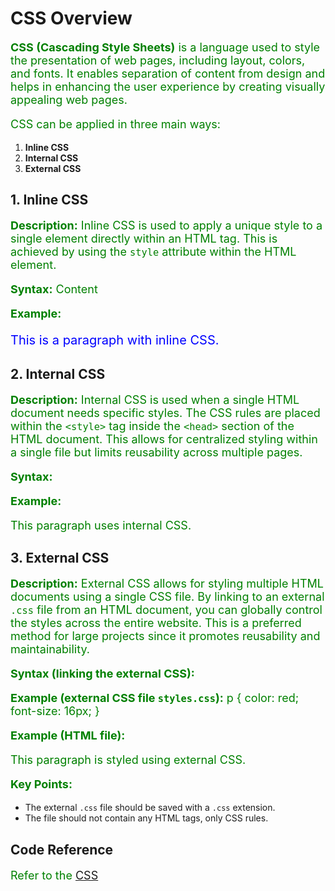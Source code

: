 # CSS Overview

**CSS (Cascading Style Sheets)** is a language used to style the presentation of web pages, including layout, colors, and fonts. It enables separation of content from design and helps in enhancing the user experience by creating visually appealing web pages.

CSS can be applied in three main ways:
1. **Inline CSS**
2. **Internal CSS**
3. **External CSS**

## 1. Inline CSS

**Description:**
Inline CSS is used to apply a unique style to a single element directly within an HTML tag. This is achieved by using the `style` attribute within the HTML element.

**Syntax:**
    <tagname style="property: value;">Content</tagname>

**Example:**
    <p style="color: blue; font-size: 20px;">This is a paragraph with inline CSS.</p>

## 2. Internal CSS

**Description:**
Internal CSS is used when a single HTML document needs specific styles. The CSS rules are placed within the `<style>` tag inside the `<head>` section of the HTML document. This allows for centralized styling within a single file but limits reusability across multiple pages.

**Syntax:**
    <head>
      <style>
        selector {
          property: value;
        }
      </style>
    </head>

**Example:**
    <head>
      <style>
        p {
          color: green;
          font-size: 18px;
        }
      </style>
    </head>
    <body>
      <p>This paragraph uses internal CSS.</p>
    </body>

## 3. External CSS

**Description:**
External CSS allows for styling multiple HTML documents using a single CSS file. By linking to an external `.css` file from an HTML document, you can globally control the styles across the entire website. This is a preferred method for large projects since it promotes reusability and maintainability.

**Syntax (linking the external CSS):**
    <head>
      <link rel="stylesheet" href="styles.css">
    </head>

**Example (external CSS file `styles.css`):**
    p {
      color: red;
      font-size: 16px;
    }

**Example (HTML file):**
    <head>
      <link rel="stylesheet" href="styles.css">
    </head>
    <body>
      <p>This paragraph is styled using external CSS.</p>
    </body>

**Key Points:**
- The external `.css` file should be saved with a `.css` extension.
- The file should not contain any HTML tags, only CSS rules.

## Code Reference
Refer to the [CSS](https://github.com/manunmathew/python/raw/main/code/CSS/inline.html)
